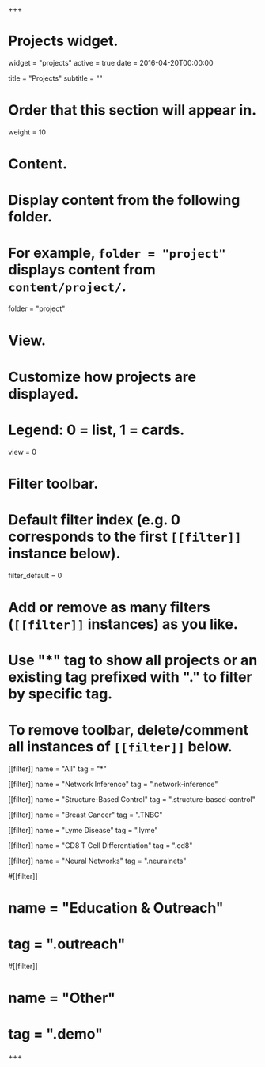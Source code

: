 +++
# Projects widget.
widget = "projects"
active = true
date = 2016-04-20T00:00:00

title = "Projects"
subtitle = ""

# Order that this section will appear in.
weight = 10

# Content.
# Display content from the following folder.
# For example, `folder = "project"` displays content from `content/project/`.
folder = "project"

# View.
# Customize how projects are displayed.
# Legend: 0 = list, 1 = cards.
view = 0

# Filter toolbar.

# Default filter index (e.g. 0 corresponds to the first `[[filter]]` instance below).
filter_default = 0

# Add or remove as many filters (`[[filter]]` instances) as you like.
# Use "*" tag to show all projects or an existing tag prefixed with "." to filter by specific tag.
# To remove toolbar, delete/comment all instances of `[[filter]]` below.
[[filter]]
  name = "All"
  tag = "*"

[[filter]]
   name = "Network Inference"
   tag = ".network-inference"

   
 [[filter]]
   name = "Structure-Based Control"
   tag = ".structure-based-control" 
   
 [[filter]]
   name = "Breast Cancer"
   tag = ".TNBC"

 [[filter]]
   name = "Lyme Disease"
   tag = ".lyme" 
   
 [[filter]]
   name = "CD8 T Cell Differentiation"
   tag = ".cd8" 
   
   
 [[filter]]
   name = "Neural Networks"
   tag = ".neuralnets"  
      
   
#[[filter]]
#   name = "Education & Outreach"
#   tag = ".outreach"
   
   
#[[filter]]
#  name = "Other"
#  tag = ".demo"

+++

